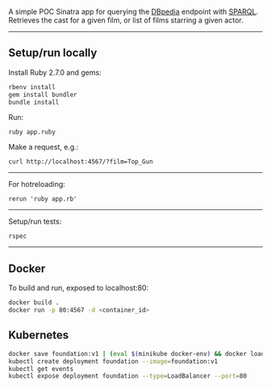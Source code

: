 A simple POC Sinatra app for querying the [DBpedia](https://wiki.dbpedia.org/) endpoint with [SPARQL](https://www.w3.org/TR/rdf-sparql-query/). Retrieves the cast for a given film, or list of films starring a given actor.

---

## Setup/run locally

Install Ruby 2.7.0 and gems:

```sh
rbenv install
gem install bundler
bundle install
```

Run:

`ruby app.ruby`

Make a request, e.g.:

`curl http://localhost:4567/?film=Top_Gun`

---

For hotreloading:
```
rerun 'ruby app.rb'
```

---

Setup/run tests:
```
rspec
```

---

## Docker

To build and run, exposed to localhost:80:

```sh
docker build .
docker run -p 80:4567 -d <container_id>
```

## Kubernetes

```sh
docker save foundation:v1 | (eval $(minikube docker-env) && docker load)
kubectl create deployment foundation --image=foundation:v1
kubectl get events
kubectl expose deployment foundation --type=LoadBalancer --port=80
```
